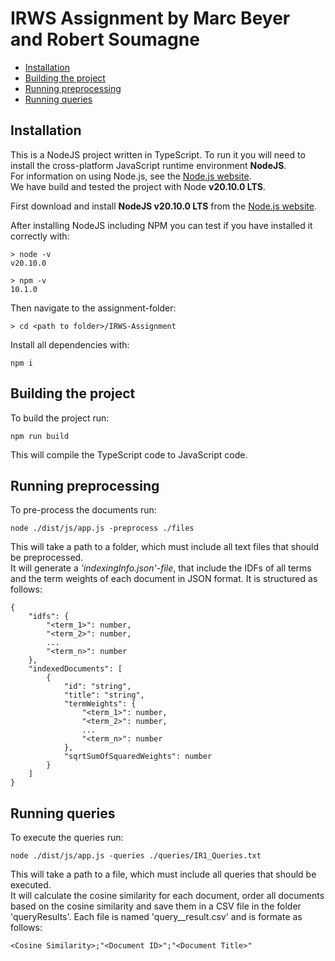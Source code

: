 # IRWS Assignment by Marc Beyer and Robert Soumagne

-   [Installation](#installation)
-   [Building the project](#building-the-project)
-   [Running preprocessing](#running-preprocessing)
-   [Running queries](#running-queries)

## Installation

This is a NodeJS project written in TypeScript. To run it you will need to install the cross-platform JavaScript runtime environment **NodeJS**.
<br>For information on using Node.js, see the [Node.js website][].
<br>We have build and tested the project with Node **v20.10.0 LTS**.

First download and install **NodeJS v20.10.0 LTS** from the [Node.js website][].

After installing NodeJS including NPM you can test if you have installed it correctly with:

```
> node -v
v20.10.0

> npm -v
10.1.0
```

Then navigate to the assignment-folder:

```
> cd <path to folder>/IRWS-Assignment
```

Install all dependencies with:

```
npm i
```

## Building the project

To build the project run:

```
npm run build
```

This will compile the TypeScript code to JavaScript code.

## Running preprocessing

To pre-process the documents run:

```
node ./dist/js/app.js -preprocess ./files
```

This will take a path to a folder, which must include all text files that should be preprocessed.
<br>It will generate a _'indexingInfo.json'-file_, that include the IDFs of all terms and the term weights of each document in JSON format. It is structured as follows:

```
{
    "idfs": {
        "<term_1>": number,
        "<term_2>": number,
        ...
        "<term_n>": number
    },
    "indexedDocuments": [
        {
            "id": "string",
            "title": "string",
            "termWeights": {
                "<term_1>": number,
                "<term_2>": number,
                ...
                "<term_n>": number
            },
            "sqrtSumOfSquaredWeights": number
        }
    ]
}
```

## Running queries

To execute the queries run:

```
node ./dist/js/app.js -queries ./queries/IR1_Queries.txt
```

This will take a path to a file, which must include all queries that should be executed.
<br>It will calculate the cosine similarity for each document, order all documents based on the cosine similarity and save them in a CSV file in the folder 'queryResults'. Each file is named 'query\_<Query Nr>\_result.csv' and is formate as follows:

```
<Cosine Similarity>;"<Document ID>";"<Document Title>"
```

[Node.js website]: https://nodejs.org/


